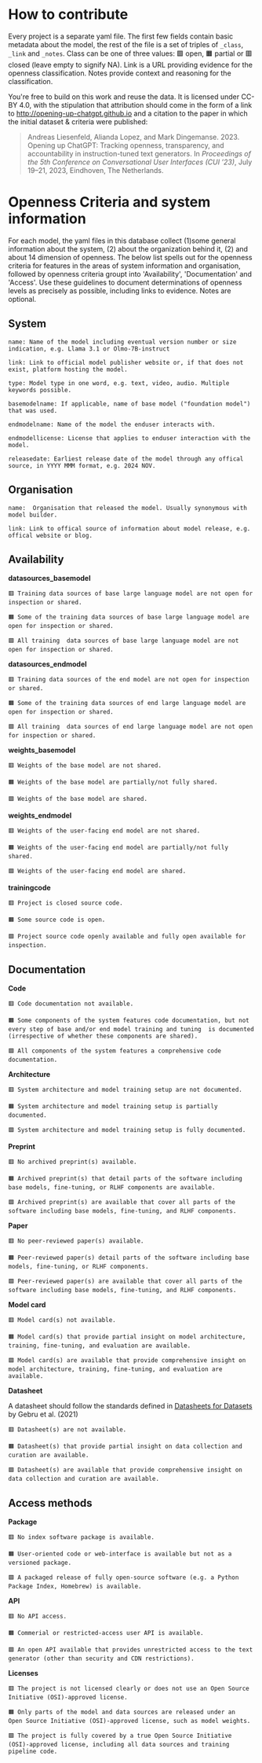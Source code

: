 # How to contribute 

Every project is a separate yaml file. The first few fields contain basic metadata about the model, the rest of the file is a set of triples of `_class`, `_link` and `_notes`. Class can be one of three values: 🟩 open, 🟧 partial or 🟥 closed (leave empty to signify NA). Link is a URL providing evidence for the openness classification. Notes provide context and reasoning for the classification.

You're free to build on this work and reuse the data. It is licensed under CC-BY 4.0, with the stipulation that attribution should come in the form of a link to http://opening-up-chatgpt.github.io and a citation to the paper in which the initial dataset & criteria were published:

> Andreas Liesenfeld, Alianda Lopez, and Mark Dingemanse. 2023. Opening up ChatGPT: Tracking openness, transparency, and accountability in instruction-tuned text generators. In _Proceedings of the 5th Conference on Conversational User Interfaces (CUI ’23)_, July 19–21, 2023, Eindhoven, The Netherlands.


# Openness Criteria and system information
For each model, the yaml files in this database collect (1)some general information about the system, (2) about the organization behind it, (2) and about 14 dimension of openness. The below list spells out for the openness criteria for features in the areas of system information and organisation, followed by openness criteria groupt into 'Availability', 'Documentation' and 'Access'. Use these guidelines to document determinations of openness levels as precisely as possible, including links to evidence. Notes are optional.

## **System**

    name: Name of the model including eventual version number or size indication, e.g. Llama 3.1 or Olmo-7B-instruct
    
    link: Link to official model publisher website or, if that does not exist, platform hosting the model.

    type: Model type in one word, e.g. text, video, audio. Multiple keywords possible.
    
    basemodelname: If applicable, name of base model ("foundation model") that was used.

    endmodelname: Name of the model the enduser interacts with.
    
    endmodellicense: License that applies to enduser interaction with the model.

    releasedate: Earliest release date of the model through any offical source, in YYYY MMM format, e.g. 2024 NOV.

## **Organisation**

    name:  Organisation that released the model. Usually synonymous with model builder.

    link: Link to offical source of information about model release, e.g. offical website or blog.

## **Availability**

**datasources_basemodel**
  
    🟥 Training data sources of base large language model are not open for inspection or shared.
    
    🟧 Some of the training data sources of base large language model are open for inspection or shared.
    
    🟩 All training  data sources of base large language model are not open for inspection or shared.

**datasources_endmodel**

    🟥 Training data sources of the end model are not open for inspection or shared.
    
    🟧 Some of the training data sources of end large language model are open for inspection or shared.
    
    🟩 All training  data sources of end large language model are not open for inspection or shared.

**weights_basemodel**

    🟥 Weights of the base model are not shared.
    
    🟧 Weights of the base model are partially/not fully shared.
    
    🟩 Weights of the base model are shared.

**weights_endmodel**

    🟥 Weights of the user-facing end model are not shared.
    
    🟧 Weights of the user-facing end model are partially/not fully shared.
    
    🟩 Weights of the user-facing end model are shared.

 **trainingcode**

    🟥 Project is closed source code.
    
    🟧 Some source code is open.
    
    🟩 Project source code openly available and fully open available for inspection.

## **Documentation**

**Code**
 
    🟥 Code documentation not available.
    
    🟧 Some components of the system features code documentation, but not every step of base and/or end model training and tuning  is documented (irrespective of whether these components are shared).
    
    🟩 All components of the system features a comprehensive code documentation.

**Architecture**

    🟥 System architecture and model training setup are not documented.
    
    🟧 System architecture and model training setup is partially documented.
    
    🟩 System architecture and model training setup is fully documented.

**Preprint**

    🟥 No archived preprint(s) available.
    
    🟧 Archived preprint(s) that detail parts of the software including base models, fine-tuning, or RLHF components are available.
    
    🟩 Archived preprint(s) are available that cover all parts of the software including base models, fine-tuning, and RLHF components.

**Paper**

    🟥 No peer-reviewed paper(s) available.
    
    🟧 Peer-reviewed paper(s) detail parts of the software including base models, fine-tuning, or RLHF components.
    
    🟩 Peer-reviewed paper(s) are available that cover all parts of the software including base models, fine-tuning, and RLHF components.

**Model card**

    🟥 Model card(s) not available.
    
    🟧 Model card(s) that provide partial insight on model architecture, training, fine-tuning, and evaluation are available.
    
    🟩 Model card(s) are available that provide comprehensive insight on model architecture, training, fine-tuning, and evaluation are available.

**Datasheet**

A datasheet should follow the standards defined in [Datasheets for Datasets](https://doi.org/10.1145/3458723) by Gebru et al. (2021)

    🟥 Datasheet(s) are not available.
    
    🟧 Datasheet(s) that provide partial insight on data collection and curation are available.
    
    🟩 Datasheet(s) are available that provide comprehensive insight on data collection and curation are available.


## **Access methods**

**Package**

    🟥 No index software package is available.
    
    🟧 User-oriented code or web-interface is available but not as a versioned package.
    
    🟩 A packaged release of fully open-source software (e.g. a Python Package Index, Homebrew) is available.


**API**

    🟥 No API access.
    
    🟧 Commerial or restricted-access user API is available.
    
    🟩 An open API available that provides unrestricted access to the text generator (other than security and CDN restrictions).

    
**Licenses**

    🟥 The project is not licensed clearly or does not use an Open Source Initiative (OSI)-approved license.
    
    🟧 Only parts of the model and data sources are released under an  Open Source Initiative (OSI)-approved license, such as model weights.
    
    🟩 The project is fully covered by a true Open Source Initiative (OSI)-approved license, including all data sources and training pipeline code.
       

